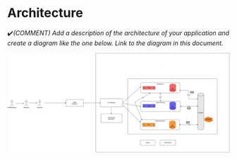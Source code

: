 # Architecture

:heavy_check_mark:_(COMMENT) Add a description of the architecture of your application and create a diagram like the one below. Link to the diagram in this document._

![Architectuur Diagram](schema.jpg)

